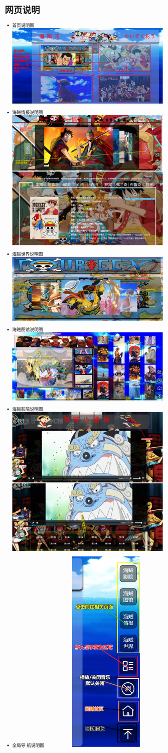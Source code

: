 # 网页说明
+ 首页说明图  
![图片](./md-img/首页.png)

+ 海贼情报说明图
![图片](./md-img/海贼情报1.png)
![图片](./md-img/海贼情报2.png)

+ 海贼世界说明图
![图片](./md-img/海贼世界.png)

+ 海贼图馆说明图
![图片](./md-img/海贼图馆.png)

+ 海贼影院说明图
![图片](./md-img/海贼影院1.png)
![图片](./md-img/海贼影院2.png)

+ 全局导 航说明图
  &emsp; &emsp; &emsp; &emsp; &emsp;![图片](./md-img/全局导航.png)
